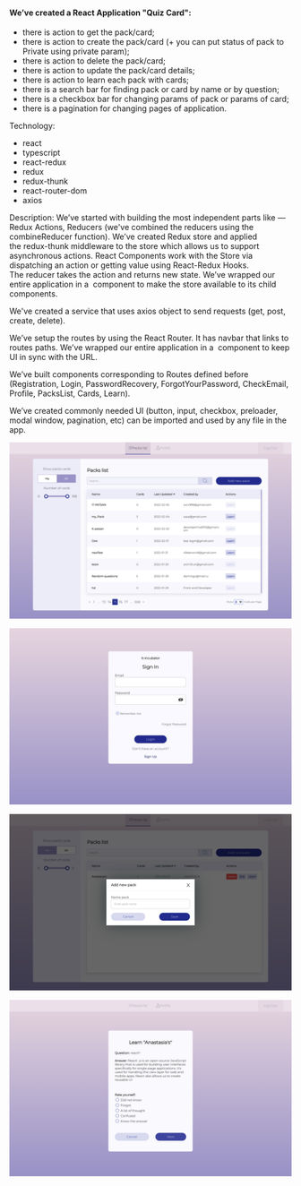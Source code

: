 #### We’ve created a React Application "Quiz Card":
- there is action to get the pack/card;
- there is action to create the pack/card (+ you can put status of pack to Private using private param);
- there is action to delete the pack/card;
- there is action to update the pack/card details;
- there is action to learn each pack with cards;
- there is a search bar for finding pack or card by name or by question;
- there is a checkbox bar for changing params of pack or params of card;
- there is a pagination for changing pages of application.

Technology:
 - react
 - typescript
 - react-redux 
 - redux 
 - redux-thunk 
 - react-router-dom 
 - axios

Description:
We’ve started with building the most independent parts like — Redux Actions, Reducers (we've combined the reducers using the combineReducer function).
We’ve created Redux store and applied the redux-thunk middleware to the store which allows us to support asynchronous actions. React Components work with the Store via dispatching an action or getting value using React-Redux Hooks. The reducer takes the action and returns new state.
We’ve wrapped our entire application in a <Provider> component to make the store available to its child components.

We've created a service that uses axios object to send requests (get, post, create, delete).

We’ve setup the routes by using the React Router. It has navbar that links to routes paths. We’ve wrapped our entire application in a <HashRouter> component  to keep UI in sync with the URL.

We’ve built components corresponding to Routes defined before (Registration, Login, PasswordRecovery, ForgotYourPassword, CheckEmail, Profile, PacksList, Cards, Learn).

We’ve created commonly needed UI (button, input, checkbox, preloader, modal window, pagination, etc) can be imported and used by any file in the app.
  
  
![Image alt](https://github.com/NastassiaMikhalenka/portfolio/blob/master/src/components/assets/ProjectsImg/QuizCards/QuizCards2.png?raw=true)

![Image alt](https://github.com/NastassiaMikhalenka/portfolio/blob/master/src/components/assets/ProjectsImg/QuizCards/QuizCards1.jpeg?raw=true)

![Image alt](https://github.com/NastassiaMikhalenka/portfolio/blob/master/src/components/assets/ProjectsImg/QuizCards/QuizCards5.png?raw=true)

![Image alt](https://github.com/NastassiaMikhalenka/portfolio/blob/master/src/components/assets/ProjectsImg/QuizCards/QuizCards6.png?raw=true)
